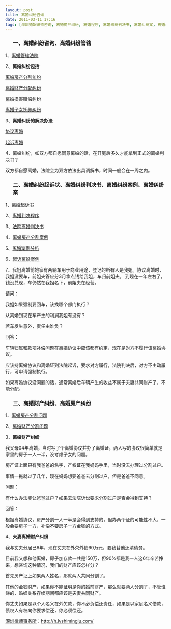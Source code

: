 ```yaml
---
layout: post
title: 离婚纠纷咨询
date: 2011-03-11 17:16
tags: [深圳婚姻律师咨询, 离婚房产纠纷, 离婚程序, 离婚纠纷判决书, 离婚纠纷案, 离婚纠纷案例, 离婚纠纷管辖, 离婚纠纷起诉状, 离婚财产纠纷]
---
```

<ol>
<h3>一、离婚纠纷咨询、离婚纠纷管辖</h3>
</ol>
1、<a href="http://h.lvshiminglu.com/law/635.html" target="_blank">离婚管辖法院</a>

2、<strong>离婚纠纷包括</strong>

<a href="http://h.lvshiminglu.com/law/656.html" target="_blank">离婚房产分割纠纷</a>

<a href="http://h.lvshiminglu.com/law/167.html" target="_blank">离婚财产分配纠纷</a>

<a href="http://h.lvshiminglu.com/law/192.html" target="_blank">离婚损害赔偿纠纷</a>

<a href="http://h.lvshiminglu.com/law/82.html" target="_blank">离婚子女抚养纠纷</a>

3、<strong>离婚纠纷的解决办法</strong>

<a href="http://h.lvshiminglu.com/law/662.html" target="_blank">协议离婚</a>

<a href="http://h.lvshiminglu.com/law/663.html" target="_blank">起诉离婚</a>

4、离婚纠纷，如双方都自愿同意离婚的话，在开庭后多久才能拿到正式的离婚判决书？

双方都自愿离婚，法院会为双方依法出具调解书，时间一般会在一周之内。
<ol>
<h3>二、离婚纠纷起诉状、离婚纠纷判决书、离婚纠纷案例、离婚纠纷案</h3>
</ol>
1、<a href="http://h.lvshiminglu.com/law/158.html" target="_blank">离婚起诉书</a>

2、<a href="http://h.lvshiminglu.com/law/639.html" target="_blank">离婚判决程序</a>

3、<a href="http://h.lvshiminglu.com/law/224.html" target="_blank">法院离婚判决书</a>

4、<a href="http://h.lvshiminglu.com/law/tag/%E7%A6%BB%E5%A9%9A%E6%88%BF%E4%BA%A7%E5%88%86%E5%89%B2%E6%A1%88%E4%BE%8B" target="_blank">离婚房产分割案例</a>

5、<a href="http://h.lvshiminglu.com/law/637.html" target="_blank">离婚案例分析</a>

6、<a href="http://h.lvshiminglu.com/law/tag/%E8%B5%B7%E8%AF%89%E7%A6%BB%E5%A9%9A%E6%A1%88%E4%BE%8B" target="_blank">起诉离婚案例</a>

7、我姐离婚前她家有两辆车用于商业用途，登记的所有人是我姐。协议离婚时，我姐没要车，前姐夫答应分3月拿点钱给我姐，车归前姐夫。
到现在一年左右了，钱没兑现，车仍然在我姐名下，前姐夫在经营。

请问：

我姐如果强制要回车，该找哪个部门执行？

从离婚到现在车产生的利润我姐有没有？

若车发生意外，责任由谁负？

回答：

车辆归属和款项补偿问题在离婚协议中应该都有约定，现在是对方不履行该离婚协议。

应该持离婚协议和离婚证到法院起诉，要求对方履行，法院判决后，对方不主动履行，可申请强制执行。

如果离婚协议没问题的话，通常离婚后车辆产生的收益不属于夫妻共同财产了，不能分配。
<ol>
<h3>三、离婚财产纠纷、离婚房产纠纷</h3>
</ol>
1、<a href="http://h.lvshiminglu.com/law/656.html" target="_blank">离婚房产分割问题</a>

2、<a href="http://h.lvshiminglu.com/law/167.html" target="_blank">离婚财产分割问题</a>

3、<strong>离婚财产纠纷</strong>

我父母04年离婚，当时写了个离婚协议并办了离婚证，两人写的协议很简单就是家里的房子一人一半，没考虑子女的问题。

房产证上面只有我爸爸的名字，产权证在我妈妈手里，当时没去办理过分割过户。

事情一拖就过了几年，现在妈妈想要爸爸去分割过户，但是爸爸不同意。

问题：

有什么办法能让爸爸过户？如果去法院诉讼要求分割过户是否会得到支持？

回答：

根据离婚协议，房产分割一人一半是会得到支持的，但办两个证的可能性不大，一般会要房子一方，补偿不要房子一方金钱的方式。

4、<strong>夫妻离婚财产纠纷</strong>

我与丈夫分居已6年，现在丈夫在外欠外债60万元，要我替他还清债务。

目前我又想和他离婚，房子加存款一共是150万，但90%都是我一人这6年辛苦挣来，想咨询这种情况，我们的财产应该怎样分？

首先房产证上如果两人姓名，那就两人共同分割了。

其他的金钱财产，如果你不能证明是你的婚前财产，那么就要两人分割了，不管谁赚的，婚姻关系存续期间都应该是夫妻共同财产。

你丈夫如果是以个人名义在外欠款，你不必负偿还责任，如果是以家庭名义借款，债权人有权向你要求偿还，你必须偿还。

<a href="http://h.lvshiminglu.com/">深圳律师事务所</a>：<a href="http://h.lvshiminglu.com/">http://h.lvshiminglu.com/</a>

